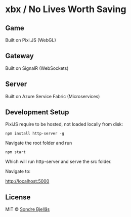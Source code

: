 # xbx / No Lives Worth Saving

## Game

Built on Pixi.JS (WebGL)

## Gateway

Built on SignalR (WebSockets)

## Server

Built on Azure Service Fabric (Microservices)

## Development Setup

PixiJS require to be hosted, not loaded locally from disk:

```
npm install http-server -g
```

Navigate the root folder and run

```
npm start
```

Which will run http-server and serve the src folder.

Navigate to:

[http://localhost:5000](http://localhost:5000)

## License
    
MIT © [Sondre Bjellås](http://sondreb.com)
